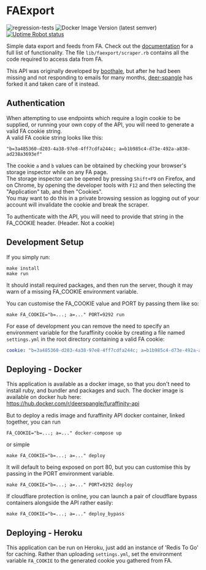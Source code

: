 # FAExport

![regression-tests](https://github.com/Deer-Spangle/faexport/workflows/regression-tests/badge.svg)
![Docker Image Version (latest semver)](https://img.shields.io/docker/v/deerspangle/furaffinity-api?label=docker%20version&sort=semver)
[![Uptime Robot status](https://img.shields.io/uptimerobot/status/m784269615-b492eb3eab4a670e1cd8ab89)](http://faexport.spangle.org.uk)

Simple data export and feeds from FA.
Check out the [documentation](http://faexport.spangle.org.uk/docs) for a full list of functionality.
The file `lib/faexport/scraper.rb` contains all the code required to access data from FA.

This API was originally developed by [boothale](https://github.com/boothale/), but after he had been missing and not 
responding to emails for many months, [deer-spangle](https://github.com/Deer-Spangle) has forked it and taken care of 
it instead.

## Authentication

When attempting to use endpoints which require a login cookie to be supplied, or running your own copy of the API, you 
will need to generate a valid FA cookie string.  
A valid FA cookie string looks like this:
```
"b=3a485360-d203-4a38-97e8-4ff7cdfa244c; a=b1b985c4-d73e-492a-a830-ad238a3693ef"
```
The cookie `a` and `b` values can be obtained by checking your browser's storage inspector while on any FA page.  
The storage inspector can be opened by pressing `Shift+F9` on Firefox, and on Chrome, by opening the developer tools 
with `F12` and then selecting the "Application" tab, and then "Cookies".  
You may want to do this in a private browsing session as logging out of your account will invalidate
the cookie and break the scraper.

To authenticate with the API, you will need to provide that string in the FA_COOKIE header. (Header. Not a cookie)


## Development Setup
If you simply run:
```
make install
make run
```
It should install required packages, and then run the server, though it may warn of a missing FA_COOKIE environment 
variable.

You can customise the FA_COOKIE value and PORT by passing them like so:
```
make FA_COOKIE="b=...; a=..." PORT=9292 run
```


For ease of development you can remove the need to specify an environment variable for the furaffinity cookie by 
creating a file named `settings.yml` in the root directory containing a valid FA cookie:
```yaml
cookie: "b=3a485360-d203-4a38-97e8-4ff7cdfa244c; a=b1b985c4-d73e-492a-a830-ad238a3693ef"
```

## Deploying - Docker

This application is available as a docker image, so that you don't need to install ruby, and bundler and packages and 
such.
The docker image is available on docker hub here:
https://hub.docker.com/r/deerspangle/furaffinity-api

But to deploy a redis image and furaffinity API docker container, linked together, you can run
```shell script
FA_COOKIE="b=...; a=..." docker-compose up
```
or simple
```shell script
make FA_COOKIE="b=...; a=..." deploy
```
It will default to being exposed on port 80, but you can customise this by passing in the PORT environment variable.
```shell script
make FA_COOKIE="b=...; a=..." PORT=9292 deploy
```

If cloudflare protection is online, you can launch a pair of cloudflare bypass containers alongside the API rather easily:
```shell script
make FA_COOKIE="b=...; a=..." deploy_bypass
```

## Deploying - Heroku

This application can be run on Heroku, just add an instance of 'Redis To Go' for caching.
Rather than uploading `settings.yml`, set the environment variable `FA_COOKIE`
to the generated cookie you gathered from FA.
